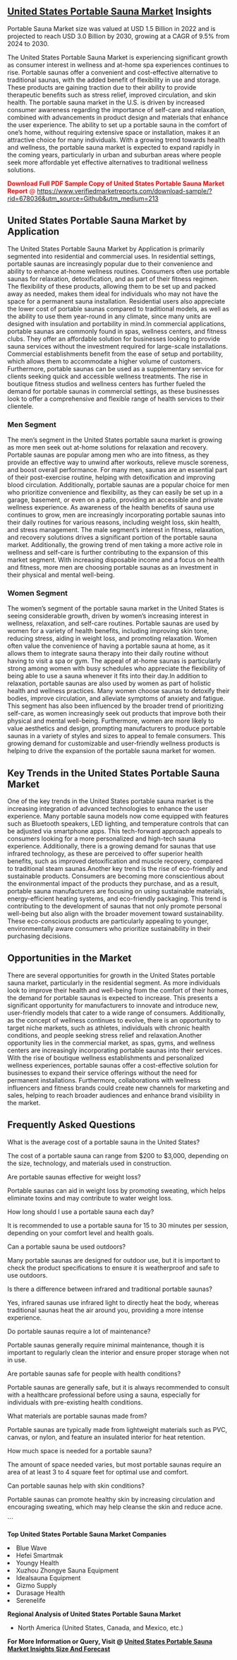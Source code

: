 <h2><a href="https://www.verifiedmarketreports.com/download-sample/?rid=678036&amp;utm_source=Github&amp;utm_medium=213" target="_blank">United States Portable Sauna Market</a> Insights</h2><p>Portable Sauna Market size was valued at USD 1.5 Billion in 2022 and is projected to reach USD 3.0 Billion by 2030, growing at a CAGR of 9.5% from 2024 to 2030.</p><p><p>The United States Portable Sauna Market is experiencing significant growth as consumer interest in wellness and at-home spa experiences continues to rise. Portable saunas offer a convenient and cost-effective alternative to traditional saunas, with the added benefit of flexibility in use and storage. These products are gaining traction due to their ability to provide therapeutic benefits such as stress relief, improved circulation, and skin health. The portable sauna market in the U.S. is driven by increased consumer awareness regarding the importance of self-care and relaxation, combined with advancements in product design and materials that enhance the user experience. The ability to set up a portable sauna in the comfort of one’s home, without requiring extensive space or installation, makes it an attractive choice for many individuals. With a growing trend towards health and wellness, the portable sauna market is expected to expand rapidly in the coming years, particularly in urban and suburban areas where people seek more affordable yet effective alternatives to traditional wellness solutions. <p><span class=""><span style="color: #ff0000;"><strong>Download Full PDF Sample Copy of United States Portable Sauna Market Report</strong> @ </span><a href="https://www.verifiedmarketreports.com/download-sample/?rid=678036&amp;utm_source=Github&amp;utm_medium=213" target="_blank">https://www.verifiedmarketreports.com/download-sample/?rid=678036&amp;utm_source=Github&amp;utm_medium=213</a></span></p></p><h2>United States Portable Sauna Market by Application</h2><p>The United States Portable Sauna Market by Application is primarily segmented into residential and commercial uses. In residential settings, portable saunas are increasingly popular due to their convenience and ability to enhance at-home wellness routines. Consumers often use portable saunas for relaxation, detoxification, and as part of their fitness regimen. The flexibility of these products, allowing them to be set up and packed away as needed, makes them ideal for individuals who may not have the space for a permanent sauna installation. Residential users also appreciate the lower cost of portable saunas compared to traditional models, as well as the ability to use them year-round in any climate, since many units are designed with insulation and portability in mind.In commercial applications, portable saunas are commonly found in spas, wellness centers, and fitness clubs. They offer an affordable solution for businesses looking to provide sauna services without the investment required for large-scale installations. Commercial establishments benefit from the ease of setup and portability, which allows them to accommodate a higher volume of customers. Furthermore, portable saunas can be used as a supplementary service for clients seeking quick and accessible wellness treatments. The rise in boutique fitness studios and wellness centers has further fueled the demand for portable saunas in commercial settings, as these businesses look to offer a comprehensive and flexible range of health services to their clientele.</p><h3>Men Segment</h3><p>The men’s segment in the United States portable sauna market is growing as more men seek out at-home solutions for relaxation and recovery. Portable saunas are popular among men who are into fitness, as they provide an effective way to unwind after workouts, relieve muscle soreness, and boost overall performance. For many men, saunas are an essential part of their post-exercise routine, helping with detoxification and improving blood circulation. Additionally, portable saunas are a popular choice for men who prioritize convenience and flexibility, as they can easily be set up in a garage, basement, or even on a patio, providing an accessible and private wellness experience. As awareness of the health benefits of sauna use continues to grow, men are increasingly incorporating portable saunas into their daily routines for various reasons, including weight loss, skin health, and stress management. The male segment’s interest in fitness, relaxation, and recovery solutions drives a significant portion of the portable sauna market. Additionally, the growing trend of men taking a more active role in wellness and self-care is further contributing to the expansion of this market segment. With increasing disposable income and a focus on health and fitness, more men are choosing portable saunas as an investment in their physical and mental well-being.</p><h3>Women Segment</h3><p>The women’s segment of the portable sauna market in the United States is seeing considerable growth, driven by women’s increasing interest in wellness, relaxation, and self-care routines. Portable saunas are used by women for a variety of health benefits, including improving skin tone, reducing stress, aiding in weight loss, and promoting relaxation. Women often value the convenience of having a portable sauna at home, as it allows them to integrate sauna therapy into their daily routine without having to visit a spa or gym. The appeal of at-home saunas is particularly strong among women with busy schedules who appreciate the flexibility of being able to use a sauna whenever it fits into their day.In addition to relaxation, portable saunas are also used by women as part of holistic health and wellness practices. Many women choose saunas to detoxify their bodies, improve circulation, and alleviate symptoms of anxiety and fatigue. This segment has also been influenced by the broader trend of prioritizing self-care, as women increasingly seek out products that improve both their physical and mental well-being. Furthermore, women are more likely to value aesthetics and design, prompting manufacturers to produce portable saunas in a variety of styles and sizes to appeal to female consumers. This growing demand for customizable and user-friendly wellness products is helping to drive the expansion of the portable sauna market for women.</p><h2>Key Trends in the United States Portable Sauna Market</h2><p>One of the key trends in the United States portable sauna market is the increasing integration of advanced technologies to enhance the user experience. Many portable sauna models now come equipped with features such as Bluetooth speakers, LED lighting, and temperature controls that can be adjusted via smartphone apps. This tech-forward approach appeals to consumers looking for a more personalized and high-tech sauna experience. Additionally, there is a growing demand for saunas that use infrared technology, as these are perceived to offer superior health benefits, such as improved detoxification and muscle recovery, compared to traditional steam saunas.Another key trend is the rise of eco-friendly and sustainable products. Consumers are becoming more conscientious about the environmental impact of the products they purchase, and as a result, portable sauna manufacturers are focusing on using sustainable materials, energy-efficient heating systems, and eco-friendly packaging. This trend is contributing to the development of saunas that not only promote personal well-being but also align with the broader movement toward sustainability. These eco-conscious products are particularly appealing to younger, environmentally aware consumers who prioritize sustainability in their purchasing decisions.</p><h2>Opportunities in the Market</h2><p>There are several opportunities for growth in the United States portable sauna market, particularly in the residential segment. As more individuals look to improve their health and well-being from the comfort of their homes, the demand for portable saunas is expected to increase. This presents a significant opportunity for manufacturers to innovate and introduce new, user-friendly models that cater to a wide range of consumers. Additionally, as the concept of wellness continues to evolve, there is an opportunity to target niche markets, such as athletes, individuals with chronic health conditions, and people seeking stress relief and relaxation.Another opportunity lies in the commercial market, as spas, gyms, and wellness centers are increasingly incorporating portable saunas into their services. With the rise of boutique wellness establishments and personalized wellness experiences, portable saunas offer a cost-effective solution for businesses to expand their service offerings without the need for permanent installations. Furthermore, collaborations with wellness influencers and fitness brands could create new channels for marketing and sales, helping to reach broader audiences and enhance brand visibility in the market.</p><h2>Frequently Asked Questions</h2><p>What is the average cost of a portable sauna in the United States?</p><p>The cost of a portable sauna can range from $200 to $3,000, depending on the size, technology, and materials used in construction.</p><p>Are portable saunas effective for weight loss?</p><p>Portable saunas can aid in weight loss by promoting sweating, which helps eliminate toxins and may contribute to water weight loss.</p><p>How long should I use a portable sauna each day?</p><p>It is recommended to use a portable sauna for 15 to 30 minutes per session, depending on your comfort level and health goals.</p><p>Can a portable sauna be used outdoors?</p><p>Many portable saunas are designed for outdoor use, but it is important to check the product specifications to ensure it is weatherproof and safe to use outdoors.</p><p>Is there a difference between infrared and traditional portable saunas?</p><p>Yes, infrared saunas use infrared light to directly heat the body, whereas traditional saunas heat the air around you, providing a more intense experience.</p><p>Do portable saunas require a lot of maintenance?</p><p>Portable saunas generally require minimal maintenance, though it is important to regularly clean the interior and ensure proper storage when not in use.</p><p>Are portable saunas safe for people with health conditions?</p><p>Portable saunas are generally safe, but it is always recommended to consult with a healthcare professional before using a sauna, especially for individuals with pre-existing health conditions.</p><p>What materials are portable saunas made from?</p><p>Portable saunas are typically made from lightweight materials such as PVC, canvas, or nylon, and feature an insulated interior for heat retention.</p><p>How much space is needed for a portable sauna?</p><p>The amount of space needed varies, but most portable saunas require an area of at least 3 to 4 square feet for optimal use and comfort.</p><p>Can portable saunas help with skin conditions?</p><p>Portable saunas can promote healthy skin by increasing circulation and encouraging sweating, which may help cleanse the skin and reduce acne.</p>```</p><p><strong>Top United States Portable Sauna Market Companies</strong></p><div data-test-id=""><p><li>Blue Wave</li><li> Hefei Smartmak</li><li> Youngy Health</li><li> Xuzhou Zhongye Sauna Equipment</li><li> Idealsauna Equipment</li><li> Gizmo Supply</li><li> Durasage Health</li><li> Serenelife</li></p><div><strong>Regional Analysis of&nbsp;United States Portable Sauna Market</strong></div><ul><li dir="ltr"><p dir="ltr">North America&nbsp;(United States, Canada, and Mexico, etc.)</p></li></ul><p><strong>For More Information or Query, Visit @&nbsp;</strong><strong><a href="https://www.verifiedmarketreports.com/product/portable-sauna-market/?utm_source=Github&amp;utm_medium=213" target="_blank">United States Portable Sauna Market Insights Size And Forecast</a></strong></p></div>
